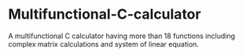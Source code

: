 # Multifunctional-C-calculator
A multifunctional C calculator having more than 18 functions including complex matrix calculations and system of linear equation.
